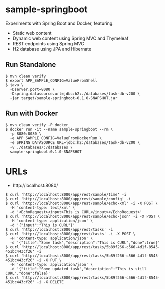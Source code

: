 # sample-springboot

Experiments with Spring Boot and Docker, featuring:

- Static web content
- Dynamic web content using Spring MVC and Thymeleaf
- REST endpoints using Spring MVC
- H2 database using JPA and Hibernate

## Run Standalone

~~~
$ mvn clean verify
$ export APP_SAMPLE_CONFIG=ValueFromShell
$ java \
  -Dserver.port=8080 \
  -Dspring.datasource.url=jdbc:h2:./databases/task-db-v200 \
  -jar target/sample-springboot-0.1.0-SNAPSHOT.jar
~~~

## Run with Docker

~~~
$ mvn clean verify -P docker
$ docker run -it --name sample-springboot --rm \
  -p 8080:8080 \
  -e APP_SAMPLE_CONFIG=ValueFromDockerRun \
  -e SPRING_DATASOURCE_URL=jdbc:h2:/databases/task-db-v200 \
  -v ./databases/:/databases \
  sample-springboot:0.1.0-SNAPSHOT
~~~

# URLs

- http://localhost:8080/

~~~
$ curl 'http://localhost:8080/app/rest/sample/time' -i
$ curl 'http://localhost:8080/app/rest/sample/config' -i
$ curl 'http://localhost:8080/app/rest/sample/echo-xml' -i -X POST \
  -H 'content-type: text/xml' \
  -d '<EchoRequest><input>This is CURL</input></EchoRequest>'
$ curl 'http://localhost:8080/app/rest/sample/echo-json' -i -X POST \
  -H 'content-type: application/json' \
  -d '{"input":"This is CURL"}'
$ curl 'http://localhost:8080/app/rest/tasks' -i
$ curl 'http://localhost:8080/app/rest/tasks' -i -X POST \
  -H 'content-type: application/json' \
  -d '{"title":"Some task","description":"This is CURL","done":true}'
$ curl 'http://localhost:8080/app/rest/tasks/5b89f266-c566-4d1f-8545-451bc443cf26' -i
$ curl 'http://localhost:8080/app/rest/tasks/5b89f266-c566-4d1f-8545-451bc443cf26' -i -X PUT \
  -H 'content-type: application/json' \
  -d '{"title":"Some updated task","description":"This is still CURL","done":false}'
$ curl 'http://localhost:8080/app/rest/tasks/5b89f266-c566-4d1f-8545-451bc443cf26' -i -X DELETE
~~~
